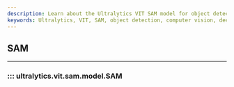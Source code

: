 ```yaml
---
description: Learn about the Ultralytics VIT SAM model for object detection and how it can help streamline your computer vision workflow. Check out the documentation for implementation details and examples.
keywords: Ultralytics, VIT, SAM, object detection, computer vision, deep learning, implementation, examples
---
```


## SAM
---

### ::: ultralytics.vit.sam.model.SAM

<br><br>
